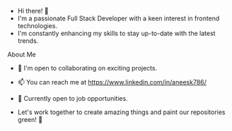 - Hi there! 👋
- I'm a passionate Full Stack Developer with a keen interest in frontend technologies.
- I'm constantly enhancing my skills to stay up-to-date with the latest trends.

 About Me
- 💞 I'm open to collaborating on exciting projects.
- 📫 You can reach me at https://www.linkedin.com/in/aneesk786/
- 💼 Currently open to job opportunities.

- Let's work together to create amazing things and paint our repositories green! 🌿
